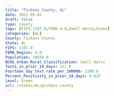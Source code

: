 ```yaml
---
title: "Pickens County, AL"
date: 2021-05-02
draft: false
type: county
tags: [FIPS:1107.0,FEMA:4.0,Small metro,Green]
categories: [AL]
County: Pickens County
State: AL
FIPS: 1107.0
FEMA_Region: 4.0
Population: 19930.0
NCHS_Urban_Rural_Classification: Small metro
Tests_in_prior_14_days: 221.0
Fourteen_day_test_rate_per_100000: 1109.0
Percent_Positivity_in_prior_14_days: 0.023
Level: Green
url: /states/AL/pickens-county
---
```




